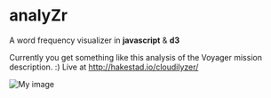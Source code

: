 analyZr
=======

A word frequency visualizer in __javascript__ &amp; **d3**



Currently you get something like this analysis of the Voyager mission description. :)
Live at http://hakestad.io/cloudilyzer/

![My image](http://hakestad.net/github_imgs/cloudilyzer.jpg)
